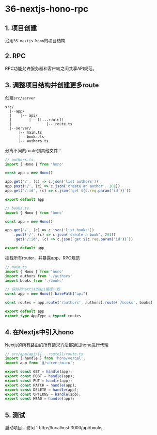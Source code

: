 # 36-nextjs-hono-rpc

## 1. 项目创建

沿用`35-nextjs-hono`的项目结构


## 2. RPC

RPC功能允许服务器和客户端之间共享API规范。


## 3. 调整项目结构并创建更多route

创建`src/server`
```shell
src/
  |--app/
  |    |-- api/
  |        |-- [[...route]]
  |                |-- route.ts
  |--server/
      |-- main.ts
      |-- books.ts
      |-- authors.ts

```

分离不同的route到其他文件：
```ts
// authors.ts
import { Hono } from 'hono'

const app = new Hono()

app.get('/', (c) => c.json('list authors'))
app.post('/', (c) => c.json('create an author', 201))
app.get('/:id', (c) => c.json(`get ${c.req.param('id')}`))

export default app
```
```ts
// books.ts
import { Hono } from 'hono'

const app = new Hono()

app.get('/', (c) => c.json('list books'))
    .post('/', (c) => c.json('create a book', 201))
    .get('/:id', (c) => c.json(`get ${c.req.param('id')}`))

export default app
```

挂载所有router，并暴露app、RPC规范
```ts
// main.ts
import { Hono } from 'hono'
import authors from './authors'
import books from './books'

// 保持和nextjs的api路径一致
const app = new Hono().basePath("api")

const routes = app.route('/authors', authors).route('/books', books)

export default app
export type AppType = typeof routes
```


## 4. 在Nextjs中引入hono

Nextjs的所有路由的所有请求方法都通过hono进行代理

```ts
// src/app/api/[[...route]]/route.ts
import { handle } from 'hono/vercel';
import app from '@/server/main';

export const GET = handle(app);
export const POST = handle(app);
export const PUT = handle(app);
export const PATCH = handle(app);
export const DELETE = handle(app);
export const OPTIONS = handle(app);
export const HEAD = handle(app);
```

## 5. 测试
启动项目，访问：http://localhost:3000/api/books

